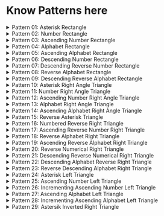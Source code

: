# Know Patterns here

<details>
    <summary>Pattern 01: Asterisk Rectangle</summary>

[Solution](/techgig/pattern_1/asterisk_rectangle.java)

Rectangle of height n = 5

```
    * * * * *
    * * * * *
    * * * * *
    * * * * *
    * * * * *
```
</details>

<details>
    <summary>Pattern 02: Number Rectangle</summary>

[Solution](/techgig/pattern_2/rectangle.java)

Rectangle of height n = 5

```
    1 1 1 1 1
    2 2 2 2 2
    3 3 3 3 3
    4 4 4 4 4
    5 5 5 5 5
```
</details>

<details>
    <summary>Pattern 03: Ascending Number Rectangle</summary>

[Solution](/techgig/pattern_3/rectangle2.java)

Rectangle of height n = 5

```
    1 2 3 4 5
    1 2 3 4 5
    1 2 3 4 5
    1 2 3 4 5
    1 2 3 4 5
```
</details>

<details>
    <summary>Pattern 04: Alphabet Rectangle</summary>

[Solution](/techgig/pattern_4/alphabet_rectangle.java)

Rectangle of height n = 6

```
    A A A A A
    B B B B B
    C C C C C
    D D D D D
    E E E E E
    F F F F F
```
</details>

<details>
    <summary>Pattern 05: Ascending Alphabet Rectangle</summary>

[Solution](/techgig/pattern_5/ascendingalpha.java)

Rectangle of height n = 6

```
    A B C D E F
    A B C D E F
    A B C D E F
    A B C D E F
    A B C D E F
    A B C D E F
```
</details>

<details>
    <summary>Pattern 06: Descending Number Rectangle</summary>

[Solution](/techgig/pattern_6/reverse_numerical.java)

Rectangle of height n = 5

```
    5 5 5 5 5 
    4 4 4 4 4 
    3 3 3 3 3 
    2 2 2 2 2 
    1 1 1 1 1 
```
</details>

<details>
    <summary>Pattern 07: Descending Reverse Number Rectangle</summary>

[Solution](/techgig/pattern_7/desc_rev_num.java)

Rectangle of height n = 5

```
    5 4 3 2 1 
    5 4 3 2 1 
    5 4 3 2 1 
    5 4 3 2 1 
    5 4 3 2 1
```
</details>

<details>
    <summary>Pattern 08: Reverse Alphabet Rectangle</summary>

[Solution](/techgig/pattern_8/reverse_alpha.java)

Rectangle of height n = 5

```
    E E E E E
    D D D D D
    C C C C C
    B B B B B
    A A A A A
```
</details>

<details>
    <summary>Pattern 09: Descending Reverse Alphabet Rectangle</summary>

[Solution](/techgig/pattern_9/desc_rev_alpha.java)

Rectangle of height n = 5

```
    E D C B A
    E D C B A
    E D C B A
    E D C B A
    E D C B A
```
</details>

<details>
    <summary>Pattern 10: Asterisk Right Angle Triangle 
    </summary>

[Solution](/techgig/pattern_10/star_right_angle.java)

Rectangle of height n = 5

```
    *
    * *
    * * *
    * * * *
    * * * * *
```
</details>

<details>
    <summary>Pattern 11: Number Right Angle Triangle 
    </summary>

[Solution](/techgig/pattern_11/num_right_triangle.java)

Rectangle of height n = 5

```
    1
    2 2
    3 3 3
    4 4 4 4
    5 5 5 5 5
```
</details>

<details>
    <summary>Pattern 12: Ascending Number Right Angle Triangle 
    </summary>

[Solution](/techgig/pattern_12/asc_num_right_triangle.java)

Rectangle of height n = 5

```
    1
    1 2
    1 2 3
    1 2 3 4
    1 2 3 4 5
```
</details>

<details>
    <summary>Pattern 13: Alphabet Right Angle Triangle 
    </summary>

[Solution](/techgig/pattern_13/alpha_right_triangle.java)

Rectangle of height n = 5

```
    A
    B B
    C C C
    D D D D
    E E E E E 
```
</details>

<details>
    <summary>Pattern 14: Ascending Alphabet Right Angle Triangle 
    </summary>

[Solution](/techgig/pattern_14/asc_alpha_right_triangle.java)

Rectangle of height n = 5

```
    A
    A B
    A B C
    A B C D
    A B C D E
```
</details>

<details>
    <summary>Pattern 15: Reverse Asterisk Triangle 
    </summary>

[Solution](/techgig/pattern_15/rev_ast_triangle.java)

Rectangle of height n = 5

```
    * * * * *
    * * * *
    * * *
    * *
    *
```
</details>

<details>
    <summary>Pattern 16: Numbered Reverse Right Triangle 
    </summary>

[Solution](/techgig/pattern_16/rev_num_right_triangle.java)

Rectangle of height n = 5

```
    1 1 1 1 1
    2 2 2 2
    3 3 3
    4 4
    5 
```
</details>

<details>
    <summary>Pattern 17: Ascending Reverse Number Right Triangle
    </summary>

[Solution](/techgig/pattern_17/asc_rev_num_right_triangle.java)

Rectangle of height n = 5

```
    1 2 3 4 5
    1 2 3 4
    1 2 3
    1 2
    1
```
</details>

<details>
    <summary>Pattern 18: Reverse Alphabet Right Triangle
    </summary>

[Solution](/techgig/pattern_18/rev_alpha_right_triangle.java)

Rectangle of height n = 5

```
    A A A A A
    B B B B
    C C C
    D D
    E
```
</details>

<details>
    <summary>Pattern 19: Ascending Reverse Alphabet Right Triangle
    </summary>

[Solution](/techgig/pattern_19/asc_rev_alpha_right_triangle.java)

Rectangle of height n = 5

```
    A B C D E
    A B C D
    A B C
    A B
    A 
```
</details>

<details>
    <summary>Pattern 20: Reverse Numerical Right Triangle
    </summary>

[Solution](/techgig/pattern_20/rev_num_right_triangle.java)

Rectangle of height n = 5

```
    5 5 5 5 5
    4 4 4 4
    3 3 3
    2 2
    1
```
</details>

<details>
    <summary>Pattern 21: Descending Reverse Numerical Right Triangle
    </summary>

[Solution](/techgig/pattern_21/desc_rev_num_right_triangle.java)

Rectangle of height n = 5

```
    5 4 3 2 1
    5 4 3 2
    5 4 3
    5 4
    5
```
</details>

<details>
    <summary>Pattern 22: Descending Alphabet Reverse Right Triangle
    </summary>

[Solution](/techgig/pattern_22/desc_alpha_rev_right_triangle.java)

Rectangle of height n = 5

```
    E E E E E
    D D D D
    C C C
    B B
    A
```
</details>

<details>
    <summary>Pattern 23: Reverse Descending Alphabet Right Triangle
    </summary>

[Solution](/techgig/pattern_23/rev_desc_alpha_right_triangle.java)

Rectangle of height n = 5

```
    E D C B A
    E D C B
    E D C
    E D
    E
```
</details>

<details>
    <summary>Pattern 24: Asterisk Left Triangle
    </summary>

[Solution](/techgig/pattern_24/ast_left_triangle.java)

Rectangle of height n = 5

```
       *
      **
     ***
    ****
   *****
```
</details>

<details>
    <summary>Pattern 25: Ascending Number Left Triangle
    </summary>

[Solution](/techgig/pattern_25/asc_num_left_triangle.java)

Rectangle of height n = 5

```
            1
          2 2
        3 3 3
      4 4 4 4
    5 5 5 5 5
```
</details>

<details>
    <summary>Pattern 26: Incrementing Ascending Number Left Triangle
    </summary>

[Solution](/techgig/pattern_26/inc_asc_num_left_tri.java)

Rectangle of height n = 5

```
            1
          1 2
        1 2 3
      1 2 3 4
    1 2 3 4 5
```
</details>

<details>
    <summary>Pattern 27: Ascending Alphabet Left Triangle
    </summary>

[Solution](/techgig/pattern_27/asc_alp_left_tri.java)

Rectangle of height n = 5

```
           A
         B B
       C C C
     D D D D
   E E E E E 
```
</details>

<details>
    <summary>Pattern 28: Incrementing Ascending Alphabet Left Triangle
    </summary>

[Solution](/techgig/pattern_28/inc_asc_alp_left_tri.java)

Rectangle of height n = 5

```
            A
          A B
        A B C
      A B C D
    A B C D E 
```
</details>

<details>
    <summary>Pattern 29: Astersik Inverted Right Triangle
    </summary>

[Solution](/techgig/pattern_29/inv_ast_rig_tri.java)

Rectangle of height n = 5

```
    * * * * *
      * * * *
        * * *
          * *
            * 
```
</details>

